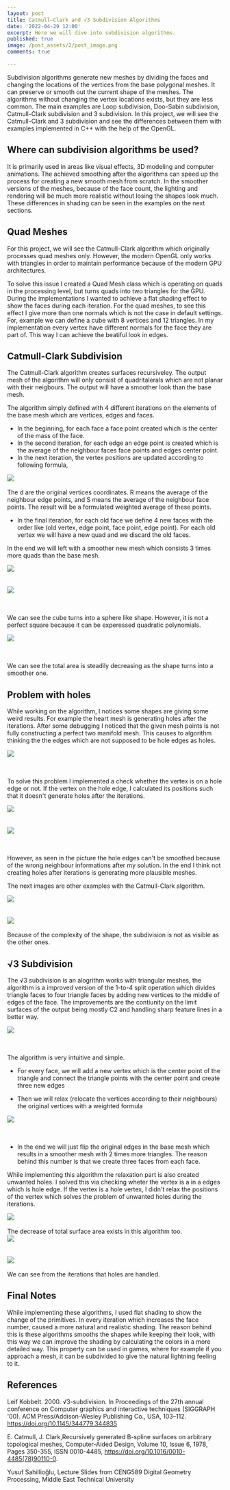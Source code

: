 ```yaml
---
layout: post
title: Catmull–Clark and √3 Subdivision Algorithms
date: '2022-04-29 12:00'
excerpt: Here we will dive into subdivision algorithms.
published: true
image: /post_assets/2/post_image.png
comments: true

---
```

Subdivision algorithms generate new meshes by dividing the faces and changing the locations of the vertices from the base polygonal meshes. It can preserve or smooth out the current shape of the meshes. The algorithms without changing the vertex locations exists, but they are less common. The main examples are Loop subdivision, Doo-Sabin subdivision, Catmull-Clark subdivision and 3 subdivision. In this project, we will see the Catmull-Clark and 3 subdivision and see the differences between them with examples implemented in C++ with the help of the OpenGL.

## Where can subdivision algorithms be used? 

It is primarily used in areas like visual effects, 3D modeling and computer animations. The achieved smoothing after the algorithms can speed up the process for creating a new smooth mesh from scratch. In the smoother versions of the meshes, because of the face count, the lighting and rendering will be much more realistic without losing the shapes look much. These differences in shading can be seen in the examples on the next sections. 

## Quad Meshes

For this project, we will see the Catmull-Clark algorithm which originally processes quad meshes only. However, the modern OpenGL only works with triangles in order to maintain performance because of the modern GPU architectures. 

To solve this issue I created a Quad Mesh class which is operating on quads in the processing level, but turns quads into two triangles for the GPU. During the implementations I wanted to achieve a flat shading effect to show the faces during each iteration. For the quad meshes, to see this effect I give more than one normals which is not the case in default settings. For, example we can define a cube with 8 vertices and 12 triangles. In my implementation every vertex have different normals for the face they are part of. This way I can achieve the beatiful look in edges. 

## Catmull-Clark Subdivision

The Catmull-Clark algorithm creates surfaces recursiveley. The output mesh of the algorithm will only consist of quadritalerals which are not planar with their neigbours. The output will have a smoother look than the base mesh. 

The algorithm simply defined with 4 different iterations on the elements of the base mesh which are vertices, edges and faces. 

- In the beginning, for each face a face point created which is the center of the mass of the face. 
- In the second iteration, for each edge an edge point is created which is the average of the neighbour faces face points and edges center point. 
- In the next iteration, the vertex positions are updated according to following formula,

<div class="fig figcenter fighighlight">
  <img src="/post_assets/2/formula.png">
  <div class="figcaption"><br> The d are the original vertices coordinates. R means the average of the neighbour edge points, and S means the average of the neighbour face points. The result will be a formulated weighted average of these points.<br>
  </div>
</div>

- In the final iteration, for each old face we define 4 new faces with the order like (old vertex, edge point, face point, edge point). For each old vertex we will have a new quad and we discard the old faces.


In the end we will left with a smoother new mesh which consists 3 times more quads than the base mesh.

<div class="fig figcenter fighighlight">
  <img src="/post_assets/2/c-cube-1.png">
  <div class="figcaption"><br><br>
  </div>
</div>

<div class="fig figcenter fighighlight">
  <img src="/post_assets/2/c-cube-2.png">
  <div class="figcaption"><br><br>
  </div>
</div>

We can see the cube turns into a sphere like shape. However, it is not a perfect square because it can be experessed quadratic polynomials. 

<div class="fig figcenter fighighlight">
  <img src="/post_assets/2/c-cube-3.png">
  <div class="figcaption"><br><br>
  </div>
</div>

We can see the total area is steadily decreasing as the shape turns into a smoother one.

## Problem with holes

While working on the algorithm, I notices some shapes are giving some weird results. For example the heart mesh is generating holes after the iterations. After some debugging I noticed that the given mesh points is not fully constructing a perfect two manifold mesh. This causes to algorithm thinking the the edges which are not supposed to be hole edges as holes. 

<div class="fig figcenter fighighlight">
  <img src="/post_assets/2/heart-with-hole.png">
  <div class="figcaption"><br><br>
  </div>
</div>

To solve this problem I implemented a check whether the vertex is on a hole edge or not. If the vertex on the hole edge, I calculated its positions such that it doesn't generate holes after the iterations.

<div class="fig figcenter fighighlight">
  <img src="/post_assets/2/heart-without-hole.png">
  <div class="figcaption"><br><br>
  </div>
</div>

<div class="fig figcenter fighighlight">
  <img src="/post_assets/2/heart-without-hole-from-bottom.png">
  <div class="figcaption"><br><br>
  </div>
</div>

However, as seen in the picture the hole edges can't be smoothed because of the wrong neighbour informations after my solution. In the end I think not creating holes after iterations is generating more plausible meshes. 

The next images are other examples with the Catmull-Clark algorithm.

<div class="fig figcenter fighighlight">
  <img src="/post_assets/2/heart-catmull-one-image.png">
  <div class="figcaption"><br><br>
  </div>
</div>

<div class="fig figcenter fighighlight">
  <img src="/post_assets/2/space-station-one-image.png">
  <div class="figcaption"><br>Because of the complexity of the shape, the subdivision is not as visible as the other ones.<br>
  </div>
</div>


## √3 Subdivision

The √3 subdivision is an alogrithm works with triangular meshes, the algorithm is a improved version of the 1-to-4 split operation which divides triangle faces to four triangle faces by adding new vertices to the middle of edges of the face. The improvements are the contiunity on the limit surfaces of the output being mostly C2 and handling sharp feature lines in a better way.

<div class="fig figcenter fighighlight">
  <img src="/post_assets/2/3-subdiv.png">
  <div class="figcaption"><br><br>
  </div>
</div>

The algorithm is very intuitive and simple.
 - For every face, we will add a new vertex which is the center point of the triangle and connect the triangle points with the center point and create three new edges
 
 - Then we will relax (relocate the vertices according to their neighbours) the original vertices with a weighted formula 
 
<div class="fig figcenter fighighlight">
  <img src="/post_assets/2/3-subdiv-formula.png">
  <div class="figcaption"><br><br>
  </div>
</div>
 
 - In the end we will just flip the original edges in the base mesh which results in a smoother mesh with 2 times more triangles. The reason behind this number is that we create three faces from each face.
 
 
While implementing this algorithm the relaxation part is also created unwanted holes. I solved this via checking wheter the vertex is a in a edges which is hole edge. If the vertex is a hole vertex, I didn't relax the positions of the vertex which solves the problem of unwanted holes during the iterations.

<div class="fig figcenter fighighlight">
  <img src="/post_assets/2/bunny-three.png">
  <div class="figcaption"><br>The decrease of total surface area exists in this algorithm too.<br>
  </div>
</div>

<div class="fig figcenter fighighlight">
  <img src="/post_assets/2/cup-three.png">
  <div class="figcaption"><br><br>
  </div>
</div>

<div class="fig figcenter fighighlight">
  <img src="/post_assets/2/dragon-three.png">
  <div class="figcaption"><br>We can see from the iterations that holes are handled.<br>
  </div>
</div>
 

## Final Notes

While implementing these algorithms, I used flat shading to show the change of the primitives. In every iteration which increases the face number, caused a more natural and realistic shading. The reason behind this is these algorithms smooths the shapes while keeping their look, with this way we can improve the shading by calculating the colors in a more detailed way. This property can be used in games, where for example if you approach a mesh, it can be subdivided to give the natural lightning feeling to it. 


## References

Leif Kobbelt. 2000. √3-subdivision. In Proceedings of the 27th annual conference on Computer graphics and 		interactive techniques (SIGGRAPH '00). ACM Press/Addison-Wesley Publishing Co., USA, 103–112. 				https://doi.org/10.1145/344779.344835

E. Catmull, J. Clark,Recursively generated B-spline surfaces on arbitrary topological meshes, Computer-Aided 	Design, Volume 10, Issue 6, 1978, Pages 350-355, ISSN 0010-4485, 
   https://doi.org/10.1016/0010-4485(78)90110-0.
   
Yusuf Sahillioğlu, Lecture Slides from CENG589 Digital Geometry Processing, Middle East Technical University


